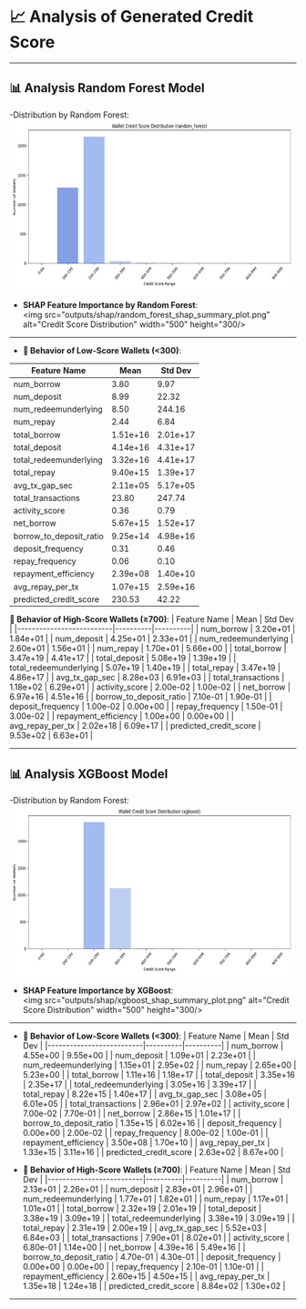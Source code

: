 # 📈 Analysis of Generated Credit Score

---
## 📊 Analysis Random Forest Model

-Distribution by Random Forest:
    <img src="outputs/scores/ran_credit_score_distribution.png" alt="Credit Score Distribution" width="500" height="300"/>

- **SHAP Feature Importance by Random Forest**:  
  <img src="outputs/shap/random_forest_shap_summary_plot.png" alt="Credit Score Distribution" width="500" height="300/>

---
- **🔻 Behavior of Low-Score Wallets (<300)**:

| Feature Name             | Mean             | Std Dev          |
|--------------------------|------------------|------------------|
| num_borrow               | 3.80             | 9.97             |
| num_deposit              | 8.99             | 22.32            |
| num_redeemunderlying     | 8.50             | 244.16           |
| num_repay                | 2.44             | 6.84             |
| total_borrow             | 1.51e+16         | 2.01e+17         |
| total_deposit            | 4.14e+16         | 4.31e+17         |
| total_redeemunderlying   | 3.32e+16         | 4.41e+17         |
| total_repay              | 9.40e+15         | 1.39e+17         |
| avg_tx_gap_sec           | 2.11e+05         | 5.17e+05         |
| total_transactions       | 23.80            | 247.74           |
| activity_score           | 0.36             | 0.79             |
| net_borrow               | 5.67e+15         | 1.52e+17         |
| borrow_to_deposit_ratio  | 9.25e+14         | 4.98e+16         |
| deposit_frequency        | 0.31             | 0.46             |
| repay_frequency          | 0.06             | 0.10             |
| repayment_efficiency     | 2.39e+08         | 1.40e+10         |
| avg_repay_per_tx         | 1.07e+15         | 2.59e+16         |
| predicted_credit_score   | 230.53           | 42.22            |

**🔺 Behavior of High-Score Wallets (≥700)**:
| Feature Name             | Mean     | Std Dev  |
|--------------------------|----------|----------|
| num_borrow               | 3.20e+01 | 1.84e+01 |
| num_deposit              | 4.25e+01 | 2.33e+01 |
| num_redeemunderlying     | 2.60e+01 | 1.56e+01 |
| num_repay                | 1.70e+01 | 5.66e+00 |
| total_borrow             | 3.47e+19 | 4.41e+17 |
| total_deposit            | 5.08e+19 | 1.39e+19 |
| total_redeemunderlying   | 5.07e+19 | 1.40e+19 |
| total_repay              | 3.47e+19 | 4.86e+17 |
| avg_tx_gap_sec           | 8.28e+03 | 6.91e+03 |
| total_transactions       | 1.18e+02 | 6.29e+01 |
| activity_score           | 2.00e-02 | 1.00e-02 |
| net_borrow               | 6.97e+16 | 4.51e+16 |
| borrow_to_deposit_ratio  | 7.10e-01 | 1.90e-01 |
| deposit_frequency        | 1.00e-02 | 0.00e+00 |
| repay_frequency          | 1.50e-01 | 3.00e-02 |
| repayment_efficiency     | 1.00e+00 | 0.00e+00 |
| avg_repay_per_tx         | 2.02e+18 | 6.09e+17 |
| predicted_credit_score   | 9.53e+02 | 6.63e+01 |

---
## 📊 Analysis XGBoost Model

-Distribution by Random Forest:
    <img src="outputs/scores/xgb_credit_score_distribution.png" alt="Credit Score Distribution" width="500" height="300"/>

- **SHAP Feature Importance by XGBoost**:  
  <img src="outputs/shap/xgboost_shap_summary_plot.png" alt="Credit Score Distribution" width="500" height="300/>
---
- **🔻 Behavior of Low-Score Wallets (<300)**:
| Feature Name             | Mean     | Std Dev  |
|--------------------------|----------|----------|
| num_borrow               | 4.55e+00 | 9.55e+00 |
| num_deposit              | 1.09e+01 | 2.23e+01 |
| num_redeemunderlying     | 1.15e+01 | 2.95e+02 |
| num_repay                | 2.65e+00 | 5.23e+00 |
| total_borrow             | 1.11e+16 | 1.18e+17 |
| total_deposit            | 3.35e+16 | 2.35e+17 |
| total_redeemunderlying   | 3.05e+16 | 3.39e+17 |
| total_repay              | 8.22e+15 | 1.40e+17 |
| avg_tx_gap_sec           | 3.08e+05 | 6.01e+05 |
| total_transactions       | 2.96e+01 | 2.97e+02 |
| activity_score           | 7.00e-02 | 7.70e-01 |
| net_borrow               | 2.86e+15 | 1.01e+17 |
| borrow_to_deposit_ratio  | 1.35e+15 | 6.02e+16 |
| deposit_frequency        | 0.00e+00 | 2.00e-02 |
| repay_frequency          | 8.00e-02 | 1.00e-01 |
| repayment_efficiency     | 3.50e+08 | 1.70e+10 |
| avg_repay_per_tx         | 1.33e+15 | 3.11e+16 |
| predicted_credit_score   | 2.63e+02 | 8.67e+00 |


- **🔺 Behavior of High-Score Wallets (≥700)**:
| Feature Name             | Mean     | Std Dev  |
|--------------------------|----------|----------|
| num_borrow               | 2.13e+01 | 2.26e+01 |
| num_deposit              | 2.83e+01 | 2.96e+01 |
| num_redeemunderlying     | 1.77e+01 | 1.82e+01 |
| num_repay                | 1.17e+01 | 1.01e+01 |
| total_borrow             | 2.32e+19 | 2.01e+19 |
| total_deposit            | 3.38e+19 | 3.09e+19 |
| total_redeemunderlying   | 3.38e+19 | 3.09e+19 |
| total_repay              | 2.31e+19 | 2.00e+19 |
| avg_tx_gap_sec           | 5.52e+03 | 6.84e+03 |
| total_transactions       | 7.90e+01 | 8.02e+01 |
| activity_score           | 6.80e-01 | 1.14e+00 |
| net_borrow               | 4.39e+16 | 5.49e+16 |
| borrow_to_deposit_ratio  | 4.70e-01 | 4.30e-01 |
| deposit_frequency        | 0.00e+00 | 0.00e+00 |
| repay_frequency          | 2.10e-01 | 1.10e-01 |
| repayment_efficiency     | 2.60e+15 | 4.50e+15 |
| avg_repay_per_tx         | 1.35e+18 | 1.24e+18 |
| predicted_credit_score   | 8.84e+02 | 1.30e+02 |
---